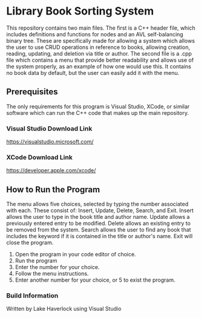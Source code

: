 # Library Book Sorting System

This repository contains two main files. The first is a C++ header file, which includes definitions and functions for nodes and an AVL self-balancing binary tree. These are specifically made for allowing a system which allows the user to use CRUD operations in reference to books, allowing creation, reading, updating, and deletion via title or author. The second file is a .cpp file which contains a menu that provide better readability and allows use of the system properly, as an example of how one would use this. It contains no book data by default, but the user can easily add it with the menu. 

## Prerequisites

The only requirements for this program is Visual Studio, XCode, or similar software which can run the C++ code that makes up the main repository. 

### Visual Studio Download Link
https://visualstudio.microsoft.com/

### XCode Download Link
https://developer.apple.com/xcode/

## How to Run the Program

The menu allows five choices, selected by typing the number associated with each. These consist of: Insert, Update, Delete, Search, and Exit. Insert allows the user to type in the book title and author name. Update allows a previously entered entry to be modified. Delete allows an existing entry to be removed from the system. Search allows the user to find any book that includes the keyword if it is contained in the title or author's name. Exit will close the program.

1. Open the program in your code editor of choice.
2. Run the program
3. Enter the number for your choice.
4. Follow the menu instructions.
5. Enter another number for your choice, or 5 to exist the program.

### Build Information
Written by Lake Haverlock using Visual Studio
